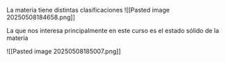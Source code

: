 La materia tiene distintas clasificaciones
![[Pasted image 20250508184658.png]]

La que nos interesa principalmente en este curso es el estado sólido de la materia

![[Pasted image 20250508185007.png]]

